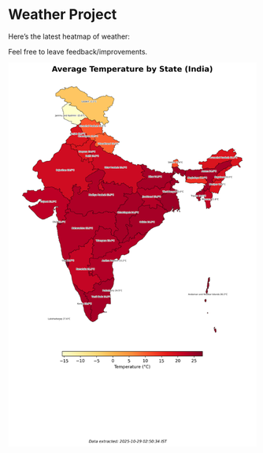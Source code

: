 # Weather Project

Here’s the latest heatmap of weather:

Feel free to leave feedback/improvements.

![India Heatmap](docs/assets/india_heatmap.png?v=0133A4)
